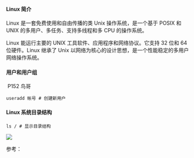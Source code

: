 #### Linux 简介

Linux 是一套免费使用和自由传播的类 Unix 操作系统，是一个基于 POSIX 和 UNIX 的多用户、多任务、支持多线程和多 CPU 的操作系统。

Linux 能运行主要的 UNIX 工具软件、应用程序和网络协议。它支持 32 位和 64 位硬件。Linux 继承了 Unix 以网络为核心的设计思想，是一个性能稳定的多用户网络操作系统。

#### 用户和用户组

​	P152 鸟哥

``` 
useradd 帐号 # 创建新用户
```



#### Linux 系统目录结构

```
ls / # 显示目录结构

```

![](https://www.runoob.com/wp-content/uploads/2014/06/003vPl7Rty6E8kZRlAEdc690.jpg)

参考：

